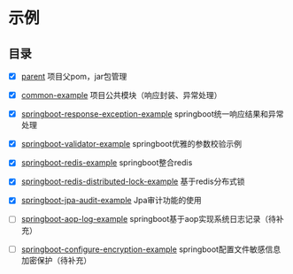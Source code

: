 # 示例
## 目录
- [x] [parent](./parent) 项目父pom，jar包管理

- [x] [common-example](./common-example) 项目公共模块（响应封装、异常处理）

- [x] [springboot-response-exception-example](./springboot-response-exception-example) springboot统一响应结果和异常处理

- [x] [springboot-validator-example](./springboot-validator-example) springboot优雅的参数校验示例

- [x] [springboot-redis-example](./springboot-redis-example) springboot整合redis

- [x] [springboot-redis-distributed-lock-example](./springboot-redis-distributed-lock-example) 基于redis分布式锁

- [x] [springboot-jpa-audit-example](./springboot-jpa-audit-example) Jpa审计功能的使用

- [ ] [springboot-aop-log-example](./springboot-aop-log-example) springboot基于aop实现系统日志记录（待补充）

- [ ] [springboot-configure-encryption-example](./springboot-configure-encryption-example) springboot配置文件敏感信息加密保护（待补充）
